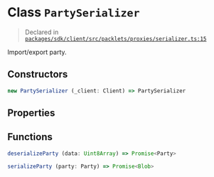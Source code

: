 # Class `PartySerializer`
> Declared in [`packages/sdk/client/src/packlets/proxies/serializer.ts:15`](https://github.com/dxos/protocols/blob/main/packages/sdk/client/src/packlets/proxies/serializer.ts#L15)


Import/export party.

## Constructors
```ts
new PartySerializer (_client: Client) => PartySerializer
```

## Properties


## Functions
```ts
deserializeParty (data: Uint8Array) => Promise<Party>
```
```ts
serializeParty (party: Party) => Promise<Blob>
```